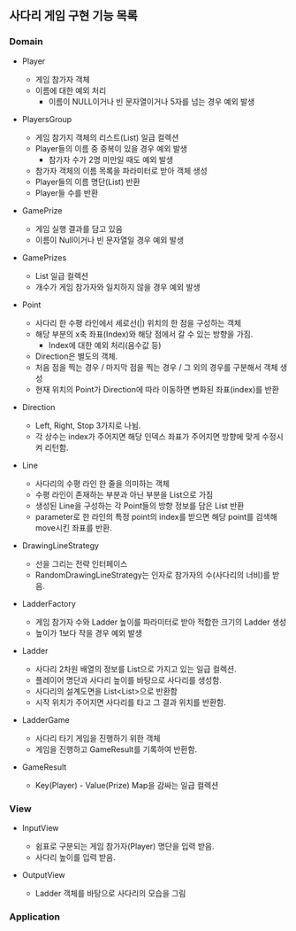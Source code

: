 ## 사다리 게임 구현 기능 목록

### Domain

* Player
    * 게임 참가자 객체
    * 이름에 대한 예외 처리
        * 이름이 NULL이거나 빈 문자열이거나 5자를 넘는 경우 예외 발생

* PlayersGroup
    * 게임 참가지 객체의 리스트(List<Player>) 일급 컬렉션
    * Player들의 이름 중 중복이 있을 경우 예외 발생
        * 참가자 수가 2명 미만일 때도 예외 발생
    * 참가자 객체의 이름 목록을 파라미터로 받아 객체 생성
    * Player들의 이름 명단(List<String>) 반환
    * Player들 수를 반환
    
* GamePrize
    * 게임 실행 결과를 담고 있음
    * 이름이 Null이거나 빈 문자열일 경우 예외 발생

* GamePrizes
    * List<GamePrize> 일급 컬렉션
    * 개수가 게임 참가자와 일치하지 않을 경우 예외 발생

* Point
    * 사다리 한 수평 라인에서 세로선(|) 위치의 한 점을 구성하는 객체
    * 해당 부분의 x축 좌표(Index)와 해당 점에서 갈 수 있는 방향을 가짐.
        * Index에 대한 예외 처리(음수값 등)
    * Direction은 별도의 객체.
    * 처음 점을 찍는 경우 / 마지막 점을 찍는 경우 / 그 외의 경우를 구분해서 객체 생성
    * 현재 위치의 Point가 Direction에 따라 이동하면 변화된 좌표(index)를 반환
    
* Direction
    * Left, Right, Stop 3가지로 나뉨.
    * 각 상수는 index가 주어지면 해당 인덱스 좌표가 주어지면 방향에 맞게 수정시켜 리턴함.
    
* Line
    * 사다리의 수평 라인 한 줄을 의미하는 객체
    * 수평 라인이 존재하는 부분과 아닌 부분을 List<Point>으로 가짐
    * 생성된 Line을 구성하는 각 Point들의 방향 정보를 담은 List<Direction> 반환
    * parameter로 한 라인의 특정 point의 index를 받으면 해당 point를 검색해 move시킨 좌표를 반환.
    
 * DrawingLineStrategy
    * 선을 그리는 전략 인터페이스
    * RandomDrawingLineStrategy는 인자로 참가자의 수(사다리의 너비)를 받음.

* LadderFactory
    * 게임 참가자 수와 Ladder 높이를 파라미터로 받아 적합한 크기의 Ladder 생성
    * 높이가 1보다 작을 경우 예외 발생
    
* Ladder
    * 사다리 2차원 배열의 정보를 List<Line>으로 가지고 있는 일급 컬렉션.
    * 플레이어 명단과 사다리 높이를 바탕으로 사다리를 생성함.
    * 사다리의 설계도면을 List<List<Direction>>으로 반환함
    * 시작 위치가 주어지면 사다리를 타고 그 결과 위치를 반환함.

* LadderGame
    * 사다리 타기 게임을 진행하기 위한 객체
    * 게임을 진행하고 GameResult를 기록하여 반환함.
    
* GameResult
    * Key(Player) - Value(Prize) Map을 감싸는 일급 컬렉션
        
### View

* InputView
    * 쉼표로 구분되는 게임 참가자(Player) 명단을 입력 받음.
    * 사다리 높이를 입력 받음.
    
* OutputView
    * Ladder 객체를 바탕으로 사다리의 모습을 그림
    
### Application
